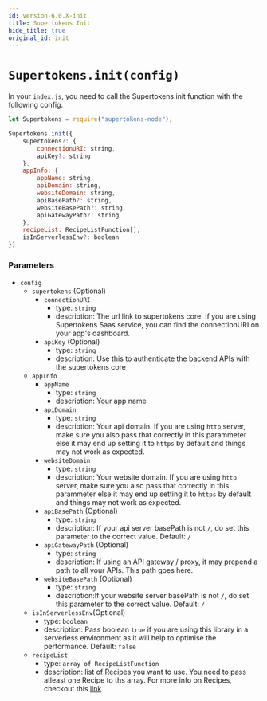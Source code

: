```yaml
---
id: version-6.0.X-init
title: Supertokens Init
hide_title: true
original_id: init
---
```


# `Supertokens.init(config)`

In your `index.js`, you need to call the Supertokens.init function with the following config.

```js
let Supertokens = require("supertokens-node");

Supertokens.init({
    supertokens?: {
        connectionURI: string,
        apiKey?: string
    };
    appInfo: {
        appName: string,
        apiDomain: string,
        websiteDomain: string,
        apiBasePath?: string,
        websiteBasePath?: string,
        apiGatewayPath?: string
    },
    recipeList: RecipeListFunction[],
    isInServerlessEnv?: boolean
})

```

### Parameters
- ``config``
  - `supertokens` (Optional)
    - `connectionURI`
      - type: `string`
      - description: The url link to supertokens core. If you are using Supertokens Saas service, you can find the connectionURI on your app's dashboard.
    - `apiKey` (Optional)
      - type: `string`
      - description: Use this to authenticate the backend APIs with the supertokens core
  - ``appInfo``
    - ``appName``
      - type: ``string``
      - description: Your app name
    - ``apiDomain``
      - type: ``string``
      - description: Your api domain. If you are using `http` server, make sure you also pass that correctly in this parammeter else it may end up setting it to `https` by default and things may not work as expected.
    - ``websiteDomain``
      - type: ``string``
      - description: Your website domain. If you are using `http` server, make sure you also pass that correctly in this parammeter else it may end up setting it to `https` by default and things may not work as expected.
    - ``apiBasePath`` (Optional)
      - type: ``string``
      - description: If your api server basePath is not `/`, do set this parameter to the correct value. Default: `/`
    - `apiGatewayPath` (Optional)
      - type: `string`
      - description: If using an API gateway / proxy, it may prepend a path to all your APIs. This path goes here.
    - ``websiteBasePath`` (Optional)
      - type: ``string``
      - description:If your website server basePath is not `/`, do set this parameter to the correct value. Default: `/`
  - ``isInServerlessEnv``(Optional)
    - type: ``boolean``
    - description: Pass boolean `true` if you are using this library in a serverless environment as it will help to optimise the performance. Default: `false`
  - ``recipeList``
    - type: ``array of RecipeListFunction``
    - description: list of Recipes you want to use. You need to pass atleast one Recipe to ths array. For more info on Recipes, checkout this [link](https://supertokens.com/docs/community/recipes)
